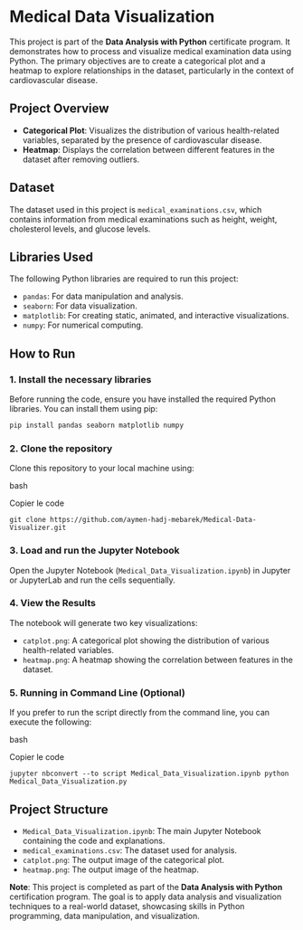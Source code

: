 # Medical Data Visualization

This project is part of the **Data Analysis with Python** certificate program. It demonstrates how to process and visualize medical examination data using Python. The primary objectives are to create a categorical plot and a heatmap to explore relationships in the dataset, particularly in the context of cardiovascular disease.

## Project Overview

- **Categorical Plot**: Visualizes the distribution of various health-related variables, separated by the presence of cardiovascular disease.
- **Heatmap**: Displays the correlation between different features in the dataset after removing outliers.

## Dataset

The dataset used in this project is `medical_examinations.csv`, which contains information from medical examinations such as height, weight, cholesterol levels, and glucose levels.

## Libraries Used

The following Python libraries are required to run this project:

- `pandas`: For data manipulation and analysis.
- `seaborn`: For data visualization.
- `matplotlib`: For creating static, animated, and interactive visualizations.
- `numpy`: For numerical computing.

## How to Run

### 1. Install the necessary libraries

Before running the code, ensure you have installed the required Python libraries. You can install them using pip:

```bash
pip install pandas seaborn matplotlib numpy
```

### 2. Clone the repository

Clone this repository to your local machine using:

bash

Copier le code

`git clone https://github.com/aymen-hadj-mebarek/Medical-Data-Visualizer.git`

### 3. Load and run the Jupyter Notebook

Open the Jupyter Notebook (`Medical_Data_Visualization.ipynb`) in Jupyter or JupyterLab and run the cells sequentially.

### 4. View the Results

The notebook will generate two key visualizations:

- `catplot.png`: A categorical plot showing the distribution of various health-related variables.
- `heatmap.png`: A heatmap showing the correlation between features in the dataset.

### 5. Running in Command Line (Optional)

If you prefer to run the script directly from the command line, you can execute the following:

bash

Copier le code

`jupyter nbconvert --to script Medical_Data_Visualization.ipynb python Medical_Data_Visualization.py`

## Project Structure

- `Medical_Data_Visualization.ipynb`: The main Jupyter Notebook containing the code and explanations.
- `medical_examinations.csv`: The dataset used for analysis.
- `catplot.png`: The output image of the categorical plot.
- `heatmap.png`: The output image of the heatmap.

**Note**: This project is completed as part of the **Data Analysis with Python** certification program. The goal is to apply data analysis and visualization techniques to a real-world dataset, showcasing skills in Python programming, data manipulation, and visualization.